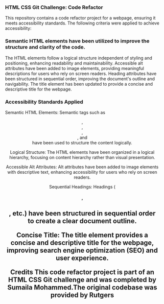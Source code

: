 ### HTML CSS Git Challenge: Code Refactor
This repository contains a code refactor project for a webpage, ensuring it meets accessibility standards. The following criteria were applied to achieve accessibility:

### Semantic HTML elements have been utilized to improve the structure and clarity of the code.
The HTML elements follow a logical structure independent of styling and positioning, enhancing readability and maintainability.
Accessible alt attributes have been added to image elements, providing meaningful descriptions for users who rely on screen readers.
Heading attributes have been structured in sequential order, improving the document's outline and navigability.
The title element has been updated to provide a concise and descriptive title for the webpage.
### Accessibility Standards Applied
  Semantic HTML Elements: 
  Semantic tags such as <header>, <nav>, <section>, <article>, and <footer> have been used to structure the content logically.
  
  Logical Structure: 
  The HTML elements have been organized in a logical hierarchy, focusing on content hierarchy rather than visual presentation.

  Accessible Alt Attributes: 
  Alt attributes have been added to image elements with descriptive text, enhancing accessibility for users who rely on screen readers.

  Sequential Headings: 
  Headings (<h1>, <h2>, etc.) have been structured in sequential order to create a clear document outline.

  Concise Title: 
  The title element provides a concise and descriptive title for the webpage, improving search engine optimization (SEO) and user experience.

  Credits
This code refactor project is part of an HTML CSS Git challenge and was completed by Sumaila Mohammed.The original codebase was provided by Rutgers
